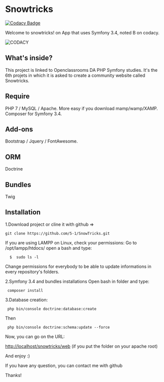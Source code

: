 Snowtricks
========================

[![Codacy Badge](https://api.codacy.com/project/badge/Grade/fed24e28a686456a9f0d699efceebc82)](https://app.codacy.com/app/5-1/SnowTricks?utm_source=github.com&utm_medium=referral&utm_content=5-1/SnowTricks&utm_campaign=Badge_Grade_Dashboard)

Welcome to snowtricks!
on App that uses Symfony 3.4, noted B on codacy.

![CODACY](https://i.imgur.com/GzrGMoe.png?raw=true "Title")


What's inside?
--------------

This project is linked to Openclassrooms DA PHP Symfony studies.
It's the 6th projets in which it is asked to create a community website called 
Snowtricks.

Require
--------------

PHP 7 / MySQL / Apache.
More easy if you download mamp/wamp/XAMP.
Composer for Symfony 3.4.

Add-ons
--------------
Bootstrap / Jquery / FontAwesome.

ORM
--------------
Doctrine

Bundles
--------------
Twig 

Installation
--------------
1.Download project or cline it with github =>

    git clone https://github.com/5-1/SnowTricks.git
    
 
If you are using LAMPP on Linux, check your permissions: Go to /opt/lampp/htdocs/ open a bash and type:

      $  sudo ls -l

Change permissions for everybody to be able to update informations in every repository's folders.

2.Symfony 3.4 and bundles installations Open bash in folder and type:

     composer install

3.Database creation:

     php bin/console doctrine:database:create
     
Then
    
     php bin/console doctrine:schema:update --force
   
Now, you can go on the URL:

[http://localhost/snowtricks/web](http://localhost/snowtricks/web) (if you put the folder on your apache root)

And enjoy :)

If you have any question, you can contact me with github

Thanks!
